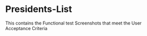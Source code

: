 # Presidents-List
This contains the Functional test Screenshots that meet the User Acceptance Criteria

